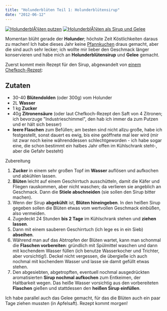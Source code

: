 ```yaml
---
title: "Holunderblüten Teil 1: Holunderblütensirup"
date: "2012-06-12"
---
```


[![](http://apfeleimer.files.wordpress.com/2012/06/imgp9028.jpg?w=199 "HolunderblÃ¼ten putzen")](http://apfeleimer.wordpress.com/2012/06/12/holunderbluten-teil-1-holunderblutensirup/holunderbla%c2%bcten-putzen/) [![](http://apfeleimer.files.wordpress.com/2012/06/imgp9076.jpg?w=220 "HolunderblÃ¼ten als Sirup und Gelee")](http://apfeleimer.wordpress.com/2012/06/12/holunderbluten-teil-1-holunderblutensirup/holunderbla%c2%bcten-als-sirup-und-gelee/)

Momentan blüht gerade der **Holunder**; höchste Zeit Köstlichkeiten daraus zu machen! Ich habe dieses Jahr keine [Pfannkuchen](http://www.chefkoch.de/rezepte/1145281220874263/Holunderblueten.html) draus gemacht, aber die sind auch sehr lecker; ich wollte mir lieber den Geschmack länger konservieren und habe mich an **Holunderblütensirup** und **Gelee** gemacht.

Zuerst kommt mein Rezept für den Sirup, abgewandelt von [einem Chefkoch-Rezept](http://www.chefkoch.de/rezepte/78421030023093/Holunderblueten-Sirup.html):

## Zutaten

- 30-40 **Blütendolden** (oder 300g) vom Holunder
- 2L **Wasser**
- 1 kg **Zucker**
- 40g **Zitronensäure** (oder laut Chefkoch-Rezept den Saft von 4 Zitronen; ich bevorzuge "Industrieschimmel", den hab ich immer da zum Putzen und er hält sich besser)
- **leere Flaschen** zum Befüllen; am besten sind nicht allzu große, habe ich festgestellt, sonst dauert es ewig, bis eine geöffnete mal leer wird (mir ist zwar noch keine währenddessen schlechtgeworden - ich habe sogar eine, die schon bestimmt ein halbes Jahr offen im Kühlschrank steht-, aber die Gefahr besteht)

Zubereitung

1. **Zucker** in einem sehr großen Topf im **Wasser** auflösen und aufkochen und abkühlen lassen.
2. **Blüten** leicht auf einem Geschirrtuch ausschütteln, damit die Käfer und Fliegen rauskommen, aber nicht waschen; da verlieren sie angeblich an Geschmack. Dann die **Stiele abschneiden** (sie sollen den Sirup bitter machen).
3. Wenn der Sirup **abgekühlt** ist, **Blüten hineingeben**. In den heißen Sirup gegeben sollen die Blüten etwas vom wertvollen Geschmack einbüßen, also vermeiden.
4. Zugedeckt 24 Stunden **bis 2 Tage** im Kühlschrank stehen und **ziehen lassen**.
5. Dann mit einem sauberen Geschirrtuch (ich lege es in ein Sieb) **abseihen**.
6. Während man auf das Abtropfen der Blüten wartet, kann man schonmal die **Flaschen vorbereiten**: gründlich mit Spülmittel waschen und dann mit kochendem Wasser füllen (ich benutze Wasserkocher und Trichter, aber vorsichtig!). Deckel nicht vergessen, die übergieße ich auch nochmal mit kochendem Wasser und lasse sie damit gefüllt etwas stehen.
7. Den abgesiebten, abgetropften, eventuell nochmal ausgedrückten aromatisierten **Sirup nochmal aufkochen** zum Entkeimen, der Haltbarkeit wegen. Das heiße Wasser vorsichtig aus den vorbereiteten **Flaschen** gießen und stattdessen den **heißen Sirup einfüllen**.

Ich habe parallel auch das Gelee gemacht, für das die Blüten auch ein paar Tage ziehen mussten (in Apfelsaft). Rezept kommt morgen!
